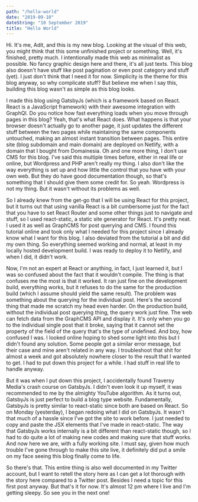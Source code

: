 ```yaml
---
path: "/hello-world"
date: "2019-09-10"
dateString: "10 September 2019"
title: "Hello World"
---
```


Hi. It's me, Adit, and this is my new blog. Looking at the visual of this web, you might think that this some unfinished project or something. Well, it's finished, pretty much. I intentionally made this web as minimalist as possible. No fancy graphic design here and there, it's all just texts. This blog also doesn't have stuff like post pagination or even post category and stuff (yet). I just don't think that I need it for now. Simplicity is the theme for this blog anyway, so why complicate stuff? But believe me when I say this, building this blog wasn't as simple as this blog looks.

I made this blog using GatsbyJs (which is a framework based on React. React is a JavaScript framework) with their awesome integration with GraphQl. Do you notice how fast everything loads when you move through pages in this blog? Yeah, that's what React does. What happens is that your browser doesn't actually go to another page, it just updates the different stuff between the two pages while maintaining the same components untouched, making an almost instant transition between pages. This entire site (blog subdomain and main domain) are deployed on Netlify, with a domain that I bought from Domainesia. Oh and one more thing, I don't use CMS for this blog. I've said this multiple times before, either in real life or online, but Wordpress and PHP aren't really my thing. I also don't like the way everything is set up and how little the control that you have with your own web. But they do have good documentation though, so that's something that I should give them some credit for. So yeah. Wordpress is not my thing. But it wasn't without its problems as well. 

So I already knew from the get-go that I will be using React for this project, but it turns out that using vanilla React is a bit cumbersome just for the fact that you have to set React Router and some other things just to navigate and stuff, so I used react-static, a static site generator for React. It's pretty neat. I used it as well as GraphCMS for post querying and CMS. I found this tutorial online and took only what I needed for this project since I already know what I want for this blog. I also deviated from the tutorial a bit and did my own thing. So everything seemed working and normal, at least in my locally hosted development build. I was ready to deploy it to Netlify, and when I did, it didn't work.

Now, I'm not an expert at React or anything, in fact, I just learned it, but I was so confused about the fact that it wouldn't compile. The thing is that confuses me the most is that it worked. It ran just fine on the development build, everything works, but it refuses to do the same for the production build (which I assume should yield the same result). The problem was something about the querying for the individual post. Here's the second thing that made me scratch my head even harder. On the production build, without the individual post querying thing, the query work just fine. The web can fetch data from the GraphCMS API and display it. It's only when you go to the individual single post that it broke, saying that it cannot set the property of the field of the query that's the type of undefined. And boy, how confused I was. I looked online hoping to shed some light into this but I didn't found any solution. Some people got a similar error message, but their case and mine aren't related in any way. I troubleshoot that shit for almost a week and got absolutely nowhere closer to the result that I wanted to get. I had to put down this project for a while. I had stuff in real life to handle anyway. 

But it was when I put down this project, I accidentally found Traversy Media's crash course on GatsbyJs. I didn't even look it up myself, it was recommended to me by the almighty YouTube algorithm. As it turns out, GatsbyJs is just perfect to build a blog type website. Fundamentally, GatsbyJs is pretty similar to react-static since both are based on React. So on Monday (yesterday), I began redoing what I did on GatsbyJs. It wasn't that much of a hassle since I've got the site to work before. I just needed to copy and paste the JSX elements that I've made in react-static. The way that GatsbyJs works internally is a bit different than react-static though, so I had to do quite a lot of making new codes and making sure that stuff works. And now here we are, with a fully working site. I must say, given how much trouble I've gone through to make this site live, it definitely did put a smile on my face seeing this blog finally come to life.

So there's that. This entire thing is also well documented in my Twitter account, but I want to retell the story here as I can get a lot thorough with the story here compared to a Twitter post. Besides I need a topic for this first post anyway. But that's it for now. It's almost 12 pm where I live and I'm getting sleepy. So see you in the next one!